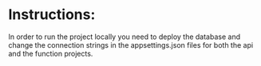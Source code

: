 # Instructions: 
In order to run the project locally you need to deploy the database and change the connection strings in the appsettings.json files for both the api and the function projects.
